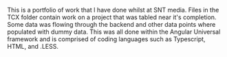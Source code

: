 
This is a portfolio of work that I have done whilst at SNT media. Files in the TCX folder contain work on a project that was 
tabled near it's completion. Some data was flowing through the backend and other data points where populated with dummy data. 
This was all done within the Angular Universal framework and is comprised of coding languages such as Typescript, HTML, and .LESS.
